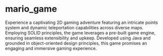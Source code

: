 # mario_game
Experience a captivating 2D gaming adventure featuring an intricate points system and dynamic teleportation capabilities across diverse maps. Employing SOLID principles, the game leverages a pre-built game engine, ensuring seamless extensibility and upkeep. Developed using Java and grounded in object-oriented design principles, this game promises an engaging and immersive gaming experience.
